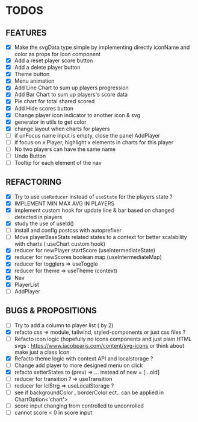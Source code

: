# TODOS

## FEATURES

- [x] Make the svgData type simple by implementing directly iconName and color as props for Icon component
- [x] Add a reset player score button
- [x] Add a delete player button
- [x] Theme button
- [x] Menu animation
- [x] Add Line Chart to sum up players progression
- [x] Add Bar Chart to sum up players's score data
- [x] Pie chart for total shared scored
- [x] Add Hide scores button
- [x] Change player icon indicator to another icon & svg
- [x] generator in utils to get color
- [x] change layout when charts for players
- [ ] if unFocus name input is empty, close the panel AddPlayer
- [ ] if focus on x Player, highlight x elements in charts for this player
- [ ] No two players can have the same name
- [ ] Undo Button
- [ ] Tooltip for each element of the nav

## REFACTORING

- [x] Try to use `useReducer` instead of `useState` for the players state ?
- [x] IMPLEMENT MIN MAX AVG IN PLAYERS
- [x] implement custom hook for update line & bar based on changed detected in players
- [x] study the use of useId()
- [ ] install and config postcss with autoprefixer
- [ ] Move playerBaseStats related states to a context for better scalability with charts ( useChart custom hook)
- [x] reducer for newPlayer startScore (useIntermediateState)
- [x] reducer for newScores boolean map (useIntermediateMap)
- [x] reducer for togglers => useToggle
- [x] reducer for theme => useTheme (context)
- [x] Nav
- [x] PlayerList
- [ ] AddPlayer

## BUGS & PROPOSITIONS

- [ ] Try to add a column to player list ( by 2)
- [x] refacto css => module, tailwind, styled-components or just css files ?
- [ ] Refacto icon logic (hopefully no icons components and just plain HTML svgs : <a>https://www.jacobparis.com/content/svg-icons</a> or think about make just a class Icon
- [x] Refacto theme logic with context API and localstorage ?
- [ ] Change add player to more designed menu on click
- [x] refacto setterStates to (prev) => ... instead of new = [...old]
- [ ] reducer for transition ? => useTransition
- [ ] reducer for lclStrg => useLocalStorage ?
- [ ] see if backgroundColor , borderColor ect.. can be applied in ChartOption<'chart'>
- [ ] score input changing from controlled to unconrolled
- [ ] cannot score < 0 in score input
